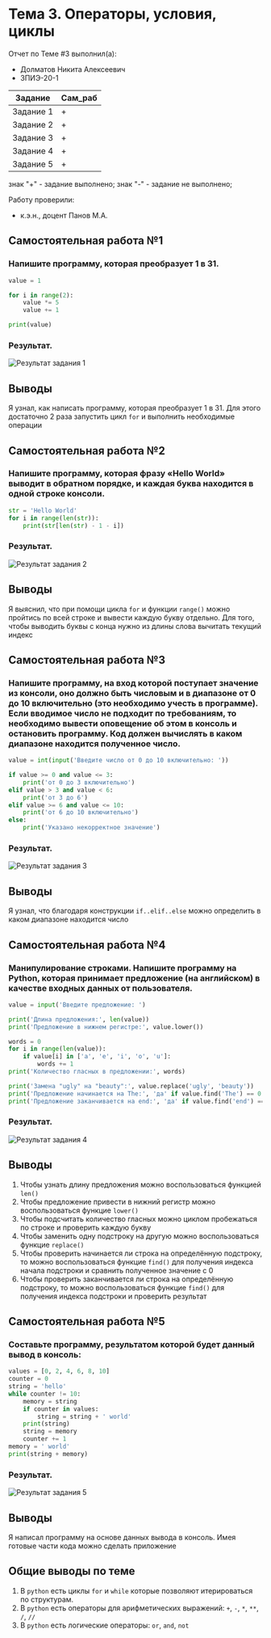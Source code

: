 # Тема 3. Операторы, условия, циклы
Отчет по Теме #3 выполнил(а):
- Долматов Никита Алексеевич
- ЗПИЭ-20-1

| Задание    | Сам_раб |
|------------|---------|
| Задание 1  | +       |
| Задание 2  | +       |
| Задание 3  | +       |
| Задание 4  | +       |
| Задание 5  | +       |

знак "+" - задание выполнено; знак "-" - задание не выполнено;

Работу проверили:
- к.э.н., доцент Панов М.А.

## Самостоятельная работа №1
### Напишите программу, которая преобразует 1 в 31.

```python
value = 1

for i in range(2):
    value *= 5
    value += 1

print(value)
```

### Результат.

![Результат задания 1](./Tema3_1.png)

## Выводы

Я узнал, как написать программу, которая преобразует 1 в 31. Для этого достаточно 2 раза запустить цикл `for` и выполнить необходимые операции

## Самостоятельная работа №2
### Напишите программу, которая фразу «Hello World» выводит в обратном порядке, и каждая буква находится в одной строке консоли.

```python
str = 'Hello World'
for i in range(len(str)):
    print(str[len(str) - 1 - i])
```

### Результат.

![Результат задания 2](./Tema3_2.png)

## Выводы

Я выяснил, что при помощи цикла `for` и функции `range()` можно пройтись по всей строке и вывести каждую букву отдельно. Для того, чтобы выводить буквы с конца нужно из длины слова вычитать текущий индекс

## Самостоятельная работа №3
### Напишите программу, на вход которой поступает значение из консоли, оно должно быть числовым и в диапазоне от 0 до 10 включительно (это необходимо учесть в программе). Если вводимое число не подходит по требованиям, то необходимо вывести оповещение об этом в консоль и остановить программу. Код должен вычислять в каком диапазоне находится полученное число.

```python
value = int(input('Введите число от 0 до 10 включительно: '))

if value >= 0 and value <= 3:
    print('от 0 до 3 включительно')
elif value > 3 and value < 6:
    print('от 3 до 6')
elif value >= 6 and value <= 10:
    print('от 6 до 10 включительно')
else:
    print('Указано некорректное значение')
```

### Результат.

![Результат задания 3](./Tema3_3.png)

## Выводы

Я узнал, что благодаря конструкции `if..elif..else` можно определить в каком диапазоне находится число

## Самостоятельная работа №4
### Манипулирование строками. Напишите программу на Python, которая принимает предложение (на английском) в качестве входных данных от пользователя.

```python
value = input('Введите предложение: ')

print('Длина предложения:', len(value))
print('Предложение в нижнем регистре:', value.lower())

words = 0
for i in range(len(value)):
    if value[i] in ['a', 'e', 'i', 'o', 'u']:
        words += 1
print('Количество гласных в предложении:', words)

print('Замена "ugly" на "beauty":', value.replace('ugly', 'beauty'))
print('Предложение начинается на The:', 'да' if value.find('The') == 0 else 'нет')
print('Предложение заканчивается на end:', 'да' if value.find('end') == len(value) - len('end') else 'нет')
```

### Результат.

![Результат задания 4](./Tema3_4.png)

## Выводы

1. Чтобы узнать длину предложения можно воспользоваться функцией `len()`
2. Чтобы предложение привести в нижний регистр можно воспользоваться функцие `lower()`
3. Чтобы подсчитать количество гласных можно циклом пробежаться по строке и проверить каждую букву
4. Чтобы заменить одну подстроку на другую можно воспользоваться функцие `replace()`
5. Чтобы проверить начинается ли строка на определённую подстроку, то можно воспользоваться функцие `find()` для получения индекса начала подстроки и сравнить полученное значение с 0
6. Чтобы проверить заканчивается ли строка на определённую подстроку, то можно воспользоваться функцие `find()` для получения индекса подстроки и проверить результат

## Самостоятельная работа №5
### Составьте программу, результатом которой будет данный вывод в консоль:

```python
values = [0, 2, 4, 6, 8, 10]
counter = 0
string = 'hello'
while counter != 10:
    memory = string
    if counter in values:
        string = string + ' world'
    print(string)
    string = memory
    counter += 1
memory = ' world'
print(string + memory)
```

### Результат.

![Результат задания 5](./Tema3_5.png)

## Выводы

Я написал программу на основе данных вывода в консоль. Имея готовые части кода можно сделать приложение

## Общие выводы по теме

1. В `python` есть циклы `for` и `while` которые позволяют итерироваться по структурам.
2. В `python` есть операторы для арифметических выражений: `+`, `-`, `*`, `**`, `/`, `//`
3. В `python` есть логические операторы: `or`, `and`, `not`
